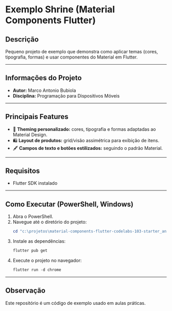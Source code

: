 # Exemplo Shrine (Material Components Flutter)

## Descrição
Pequeno projeto de exemplo que demonstra como aplicar temas (cores, tipografia, formas) e usar componentes do Material em Flutter.

---

## Informações do Projeto
- **Autor:** Marco Antonio Bubiola
- **Disciplina:** Programação para Dispositivos Móveis

---

## Principais Features
- 🎨 **Theming personalizado:** cores, tipografia e formas adaptadas ao Material Design.
- 🛍️ **Layout de produtos:** grid/visão assimétrica para exibição de itens.
- 🖋️ **Campos de texto e botões estilizados:** seguindo o padrão Material.

---

## Requisitos
- Flutter SDK instalado

---

## Como Executar (PowerShell, Windows)
1. Abra o PowerShell.
2. Navegue até o diretório do projeto:
   ```powershell
   cd "c:\projetos\material-components-flutter-codelabs-103-starter_and_102-complete\mdc_100_series"
   ```
3. Instale as dependências:
   ```powershell
   flutter pub get
   ```
4. Execute o projeto no navegador:
   ```powershell
   flutter run -d chrome
   ```

---

## Observação
Este repositório é um código de exemplo usado em aulas práticas.


